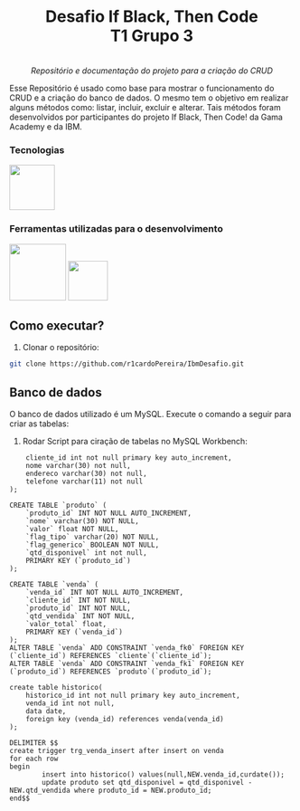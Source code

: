<h1 align="center">Desafio If Black, Then Code <br> T1 Grupo 3</h1>
<p align="center"><i><br>Repositório e documentação do projeto para a criação do CRUD<br></i></p>

Esse Repositório é usado como base para mostrar o funcionamento do CRUD e a criação do banco de dados. O mesmo tem o objetivo em realizar alguns métodos como: listar, incluir, excluir e alterar. Tais métodos foram desenvolvidos por participantes do projeto If Black, Then Code! da Gama Academy e da IBM.<br>
 
### Tecnologias
<p display="inline-block">
  <img width="80" src="https://cdn-icons-png.flaticon.com/512/226/226777.png"/>
</p>
                                                                                                  
### Ferramentas utilizadas para o desenvolvimento
<p display="inline-block">
 <img width="100" src="https://hospedagem10.com.br/wp-content/uploads/2022/04/mysql-logo-600x409.png"/>
  <img width="70" src="https://user-images.githubusercontent.com/11943860/46922575-7017cf80-cfe1-11e8-845a-0cd198fb546c.png"/>
</p>


## Como executar?

1. Clonar o repositório:
```sh
git clone https://github.com/r1cardoPereira/IbmDesafio.git
```
## Banco de dados

O banco de dados utilizado é um MySQL. Execute o comando a seguir para criar as tabelas:

1. Rodar Script para ciração de tabelas no MySQL Workbench:
```create table cliente(
	cliente_id int not null primary key auto_increment,
    nome varchar(30) not null,
    endereco varchar(30) not null,
    telefone varchar(11) not null
);

CREATE TABLE `produto` (
	`produto_id` INT NOT NULL AUTO_INCREMENT,
	`nome` varchar(30) NOT NULL,
	`valor` float NOT NULL,
	`flag_tipo` varchar(20) NOT NULL,
	`flag_generico` BOOLEAN NOT NULL,
    `qtd_disponivel` int not null,
	PRIMARY KEY (`produto_id`)
);

CREATE TABLE `venda` (
	`venda_id` INT NOT NULL AUTO_INCREMENT,
	`cliente_id` INT NOT NULL,
	`produto_id` INT NOT NULL,
	`qtd_vendida` INT NOT NULL,
	`valor_total` float,
	PRIMARY KEY (`venda_id`)
);
ALTER TABLE `venda` ADD CONSTRAINT `venda_fk0` FOREIGN KEY (`cliente_id`) REFERENCES `cliente`(`cliente_id`);
ALTER TABLE `venda` ADD CONSTRAINT `venda_fk1` FOREIGN KEY (`produto_id`) REFERENCES `produto`(`produto_id`);

create table historico(
	historico_id int not null primary key auto_increment,
    venda_id int not null,
    data date,
    foreign key (venda_id) references venda(venda_id)
);

DELIMITER $$
create trigger trg_venda_insert after insert on venda
for each row
begin
		insert into historico() values(null,NEW.venda_id,curdate());
        update produto set qtd_disponivel = qtd_disponivel - NEW.qtd_vendida where produto_id = NEW.produto_id;
end$$


